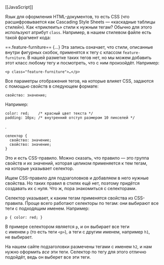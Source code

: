 [[JavaScript]]

Язык для оформления HTML-документов, то есть CSS (что расшифровывается как Cascading Style Sheets — «каскадные таблицы стилей»).
Как «приклеить» стили к нужным тегам? Обычно для этого используют атрибут `class`. Например, в нашем стилевом файле есть такой фрагмент кода:

==.feature-furniture== {…}
Эта запись означает, что стили, описанные внутри фигурных скобок, применятся к тегу с классом `feature-furniture`. В нашей разметке таких тегов нет, но мы можем добавить этот класс любому тегу и посмотреть, что с ним произойдёт. Например:

```
<p class="feature-furniture">…</p>
```
Все параметры отображения тегов, на которые влияет CSS, задаются с помощью свойств в следующем формате:

```
свойство: значение;
```

Например:

```
color: red;    /* красный цвет текста */
padding: 10px; /* внутренний отступ размером 10 пикселей */
```
.

```
селектор {
  свойство: значение;
  свойство: значение;
}
```

Это и есть CSS-правило. Можно сказать, что правило — это группа свойств и их значений, которая целиком применяется к тем тегам, на которые указывает селектор.

Ищем CSS-правило для подзаголовков и добавляем в него нужные свойства. Но таких правил в стилях ещё нет, поэтому придётся создавать их с нуля. Что ж, пора знакомиться с селекторами.

Селектор указывает, к каким тегам применятся свойства из CSS-правила. Проще всего работают селекторы по тегам: они выбирают все теги с подходящим именем. Например:

```
p { color: red; }
```

В примере селектором является `p`, и он выбирает все теги с именем `p` (то есть теги `<p>`), а теги с другим именем, например `h1`, не выбирает.

На нашем сайте подзаголовки размечены тегами с именем `h2`, и нам нужно оформить _все_ эти теги. Селектор по тегу для этого отлично подойдёт, ведь он выберет все эти теги.

